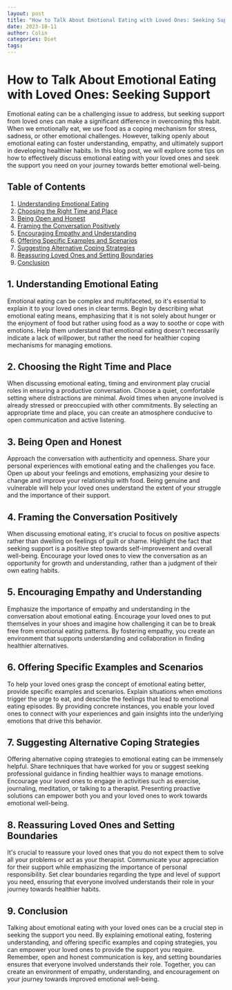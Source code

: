 ```yaml
---
layout: post
title: "How to Talk About Emotional Eating with Loved Ones: Seeking Support"
date: 2023-10-11
author: Colin
categories: Diet
tags: 
---
```

# How to Talk About Emotional Eating with Loved Ones: Seeking Support

<!--- Add blog post introduction here-->
Emotional eating can be a challenging issue to address, but seeking support from loved ones can make a significant difference in overcoming this habit. When we emotionally eat, we use food as a coping mechanism for stress, sadness, or other emotional challenges. However, talking openly about emotional eating can foster understanding, empathy, and ultimately support in developing healthier habits. In this blog post, we will explore some tips on how to effectively discuss emotional eating with your loved ones and seek the support you need on your journey towards better emotional well-being.

<!--- Add Table of Contents here-->
## Table of Contents
1. [Understanding Emotional Eating](#1-understanding-emotional-eating)
2. [Choosing the Right Time and Place](#2-choosing-the-right-time-and-place)
3. [Being Open and Honest](#3-being-open-and-honest)
4. [Framing the Conversation Positively](#4-framing-the-conversation-positively)
5. [Encouraging Empathy and Understanding](#5-encouraging-empathy-and-understanding)
6. [Offering Specific Examples and Scenarios](#6-offering-specific-examples-and-scenarios)
7. [Suggesting Alternative Coping Strategies](#7-suggesting-alternative-coping-strategies)
8. [Reassuring Loved Ones and Setting Boundaries](#8-reassuring-loved-ones-and-setting-boundaries)
9. [Conclusion](#9-conclusion)

## 1. Understanding Emotional Eating
Emotional eating can be complex and multifaceted, so it's essential to explain it to your loved ones in clear terms. Begin by describing what emotional eating means, emphasizing that it is not solely about hunger or the enjoyment of food but rather using food as a way to soothe or cope with emotions. Help them understand that emotional eating doesn't necessarily indicate a lack of willpower, but rather the need for healthier coping mechanisms for managing emotions.

## 2. Choosing the Right Time and Place
When discussing emotional eating, timing and environment play crucial roles in ensuring a productive conversation. Choose a quiet, comfortable setting where distractions are minimal. Avoid times when anyone involved is already stressed or preoccupied with other commitments. By selecting an appropriate time and place, you can create an atmosphere conducive to open communication and active listening.

## 3. Being Open and Honest
Approach the conversation with authenticity and openness. Share your personal experiences with emotional eating and the challenges you face. Open up about your feelings and emotions, emphasizing your desire to change and improve your relationship with food. Being genuine and vulnerable will help your loved ones understand the extent of your struggle and the importance of their support.

## 4. Framing the Conversation Positively
When discussing emotional eating, it's crucial to focus on positive aspects rather than dwelling on feelings of guilt or shame. Highlight the fact that seeking support is a positive step towards self-improvement and overall well-being. Encourage your loved ones to view the conversation as an opportunity for growth and understanding, rather than a judgment of their own eating habits.

## 5. Encouraging Empathy and Understanding
Emphasize the importance of empathy and understanding in the conversation about emotional eating. Encourage your loved ones to put themselves in your shoes and imagine how challenging it can be to break free from emotional eating patterns. By fostering empathy, you create an environment that supports understanding and collaboration in finding healthier alternatives.

## 6. Offering Specific Examples and Scenarios
To help your loved ones grasp the concept of emotional eating better, provide specific examples and scenarios. Explain situations when emotions trigger the urge to eat, and describe the feelings that lead to emotional eating episodes. By providing concrete instances, you enable your loved ones to connect with your experiences and gain insights into the underlying emotions that drive this behavior.

## 7. Suggesting Alternative Coping Strategies
Offering alternative coping strategies to emotional eating can be immensely helpful. Share techniques that have worked for you or suggest seeking professional guidance in finding healthier ways to manage emotions. Encourage your loved ones to engage in activities such as exercise, journaling, meditation, or talking to a therapist. Presenting proactive solutions can empower both you and your loved ones to work towards emotional well-being.

## 8. Reassuring Loved Ones and Setting Boundaries
It's crucial to reassure your loved ones that you do not expect them to solve all your problems or act as your therapist. Communicate your appreciation for their support while emphasizing the importance of personal responsibility. Set clear boundaries regarding the type and level of support you need, ensuring that everyone involved understands their role in your journey towards healthier habits.

## 9. Conclusion
Talking about emotional eating with your loved ones can be a crucial step in seeking the support you need. By explaining emotional eating, fostering understanding, and offering specific examples and coping strategies, you can empower your loved ones to provide the support you require. Remember, open and honest communication is key, and setting boundaries ensures that everyone involved understands their role. Together, you can create an environment of empathy, understanding, and encouragement on your journey towards improved emotional well-being.